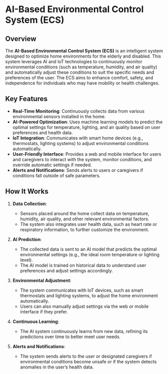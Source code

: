 # AI-Based Environmental Control System (ECS)

## Overview

The **AI-Based Environmental Control System (ECS)** is an intelligent system designed to optimize home environments for the elderly and disabled. This system leverages AI and IoT technologies to continuously monitor environmental conditions (such as temperature, humidity, and air quality) and automatically adjust these conditions to suit the specific needs and preferences of the user. The ECS aims to enhance comfort, safety, and independence for individuals who may have mobility or health challenges.

## Key Features

- **Real-Time Monitoring**: Continuously collects data from various environmental sensors installed in the home.
- **AI-Powered Optimization**: Uses machine learning models to predict the optimal settings for temperature, lighting, and air quality based on user preferences and health data.
- **IoT Integration**: Communicates with smart home devices (e.g., thermostats, lighting systems) to adjust environmental conditions automatically.
- **User-Friendly Interface**: Provides a web and mobile interface for users and caregivers to interact with the system, monitor conditions, and override automatic settings if needed.
- **Alerts and Notifications**: Sends alerts to users or caregivers if conditions fall outside of safe parameters.

## How It Works

1. **Data Collection**: 
   - Sensors placed around the home collect data on temperature, humidity, air quality, and other relevant environmental factors.
   - The system also integrates user health data, such as heart rate or respiratory information, to further customize the environment.

2. **AI Prediction**:
   - The collected data is sent to an AI model that predicts the optimal environmental settings (e.g., the ideal room temperature or lighting level).
   - The AI model is trained on historical data to understand user preferences and adjust settings accordingly.

3. **Environmental Adjustment**:
   - The system communicates with IoT devices, such as smart thermostats and lighting systems, to adjust the home environment automatically.
   - Users can also manually adjust settings via the web or mobile interface if they prefer.

4. **Continuous Learning**:
   - The AI system continuously learns from new data, refining its predictions over time to better meet user needs.

5. **Alerts and Notifications**:
   - The system sends alerts to the user or designated caregivers if environmental conditions become unsafe or if the system detects anomalies in the user’s health data.